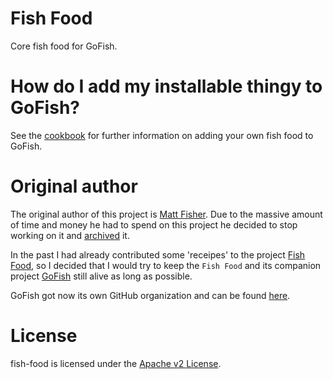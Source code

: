 # Fish Food

Core fish food for GoFish.

# How do I add my installable thingy to GoFish?

See the [cookbook](https://gofish.dev/#cookbook) for further information on adding your own fish food to GoFish.

# Original author

The original author of this project is [Matt Fisher](mailto:matt.fisher@fishworks.io).
Due to the massive amount of time and money he had to spend on this project he decided to stop working on it and [archived](https://github.com/fishworks/fish-food) it.

In the past I had already contributed some 'receipes' to the project [Fish Food](https://github.com/fishworks/fish-food), so I decided that I would try to keep the `Fish Food` and its companion project [GoFish](https://github.com/fishworks/gofish) still alive as long as possible.

GoFish got now its own GitHub organization and can be found [here](https://github.com/tinned-fish).

# License

fish-food is licensed under the [Apache v2 License](LICENSE).
